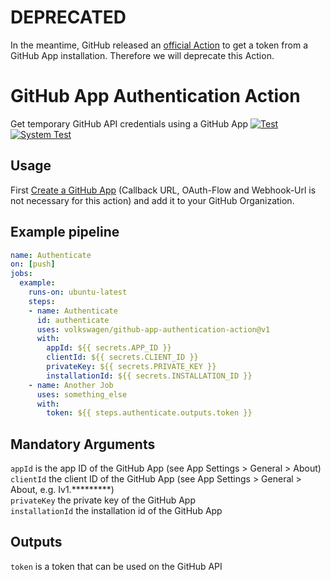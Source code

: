 # DEPRECATED
In the meantime, GitHub released an [official Action](https://github.com/actions/create-github-app-token) to get a token from a GitHub App installation.
Therefore we will deprecate this Action.

# GitHub App Authentication Action
Get temporary GitHub API credentials using a GitHub App
[![Test](https://github.com/volkswagen/github-app-authentication-action/actions/workflows/test.yml/badge.svg)](https://github.com/volkswagen/github-app-authentication-action/actions/workflows/test.yml)
[![System Test](https://github.com/volkswagen/github-app-authentication-action/actions/workflows/automerge.yml/badge.svg)](https://github.com/volkswagen/github-app-authentication-action/actions/workflows/automerge.yml)

## Usage

First [Create a GitHub App](https://docs.github.com/en/developers/apps/building-github-apps/creating-a-github-app) (Callback URL, OAuth-Flow and Webhook-Url is not necessary for this action) and add it to your GitHub Organization.

## Example pipeline
```yaml
name: Authenticate
on: [push]
jobs:
  example:
    runs-on: ubuntu-latest
    steps:
    - name: Authenticate
      id: authenticate
      uses: volkswagen/github-app-authentication-action@v1
      with:
        appId: ${{ secrets.APP_ID }}
        clientId: ${{ secrets.CLIENT_ID }}
        privateKey: ${{ secrets.PRIVATE_KEY }}
        installationId: ${{ secrets.INSTALLATION_ID }}
    - name: Another Job 
      uses: something_else
      with:
        token: ${{ steps.authenticate.outputs.token }}
```

## Mandatory Arguments

`appId` is the app ID of the GitHub App (see App Settings > General > About)  
`clientId` the client ID of the GitHub App (see App Settings > General > About, e.g. Iv1.*********)  
`privateKey` the private key of the GitHub App  
`installationId` the installation id of the GitHub App  

## Outputs

`token` is a token that can be used on the GitHub API 
